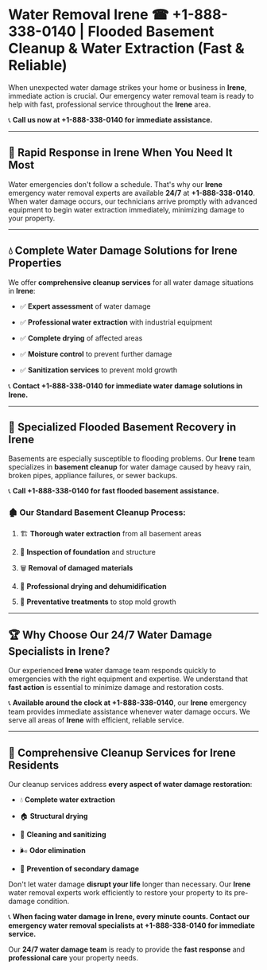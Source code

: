 # Water Removal Irene ☎ +1-888-338-0140 | Flooded Basement Cleanup & Water Extraction (Fast & Reliable)

When unexpected water damage strikes your home or business in **Irene**, immediate action is crucial. Our emergency water removal team is ready to help with fast, professional service throughout the **Irene** area. 

📞 **Call us now at +1-888-338-0140 for immediate assistance.**
---
## 🚀 Rapid Response in Irene When You Need It Most
Water emergencies don't follow a schedule. That's why our **Irene** emergency water removal experts are available **24/7** at **+1-888-338-0140**. When water damage occurs, our technicians arrive promptly with advanced equipment to begin water extraction immediately, minimizing damage to your property.
---
## 💧 Complete Water Damage Solutions for Irene Properties
We offer **comprehensive cleanup services** for all water damage situations in **Irene**:
- ✅ **Expert assessment** of water damage  
- ✅ **Professional water extraction** with industrial equipment  
- ✅ **Complete drying** of affected areas  
- ✅ **Moisture control** to prevent further damage  
- ✅ **Sanitization services** to prevent mold growth  
📞 **Contact +1-888-338-0140 for immediate water damage solutions in Irene.**
---
## 🌊 Specialized Flooded Basement Recovery in Irene
Basements are especially susceptible to flooding problems. Our **Irene** team specializes in **basement cleanup** for water damage caused by heavy rain, broken pipes, appliance failures, or sewer backups. 
📞 **Call +1-888-338-0140 for fast flooded basement assistance.**
### 🏚️ Our Standard Basement Cleanup Process:
1. 🏗️ **Thorough water extraction** from all basement areas  
2. 🔎 **Inspection of foundation** and structure  
3. 🗑️ **Removal of damaged materials**  
4. 💨 **Professional drying and dehumidification**  
5. 🚫 **Preventative treatments** to stop mold growth  
---
## 🏆 Why Choose Our 24/7 Water Damage Specialists in Irene?
Our experienced **Irene** water damage team responds quickly to emergencies with the right equipment and expertise. We understand that **fast action** is essential to minimize damage and restoration costs.
📞 **Available around the clock at +1-888-338-0140**, our **Irene** emergency team provides immediate assistance whenever water damage occurs. We serve all areas of **Irene** with efficient, reliable service.
---
## 🧹 Comprehensive Cleanup Services for Irene Residents
Our cleanup services address **every aspect of water damage restoration**:
- 💧 **Complete water extraction**  
- 🏠 **Structural drying**  
- 🧼 **Cleaning and sanitizing**  
- 🌬️ **Odor elimination**  
- 🚫 **Prevention of secondary damage**  
Don't let water damage **disrupt your life** longer than necessary. Our **Irene** water removal experts work efficiently to restore your property to its pre-damage condition.
📞 **When facing water damage in Irene, every minute counts. Contact our emergency water removal specialists at +1-888-338-0140 for immediate service.**
Our **24/7 water damage team** is ready to provide the **fast response** and **professional care** your property needs.
